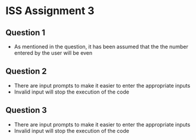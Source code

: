 # ISS Assignment 3

## Question 1

- As mentioned in the question, it has been assumed that the the number entered by the user will be even

## Question 2

- There are input prompts to make it easier to enter the appropriate inputs
- Invalid input will stop the execution of the code

## Question 3

- There are input prompts to make it easier to enter the appropriate inputs
- Invalid input will stop the execution of the code